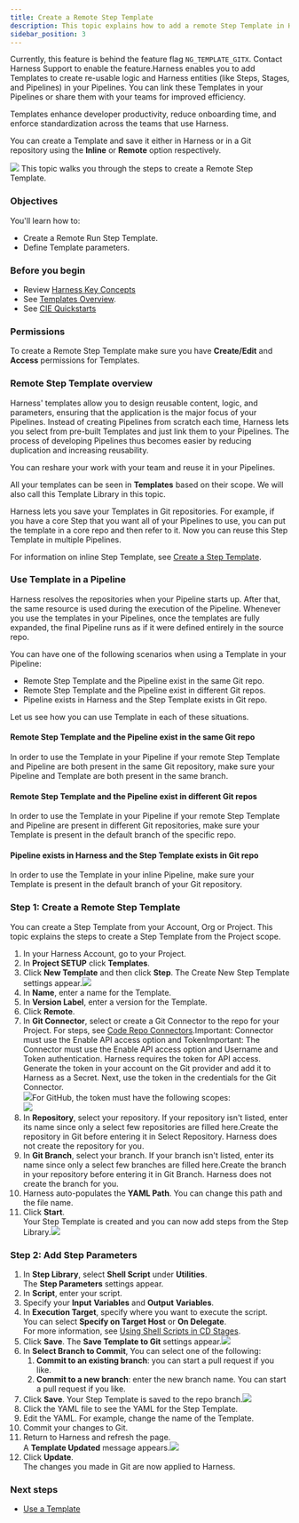 ```yaml
---
title: Create a Remote Step Template
description: This topic explains how to add a remote Step Template in Harness.
sidebar_position: 3
---
```


Currently, this feature is behind the feature flag `NG_TEMPLATE_GITX`. Contact Harness Support to enable the feature.​Harness enables you to add Templates to create re-usable logic and Harness entities (like Steps, Stages, and Pipelines) in your Pipelines. You can link these Templates in your Pipelines or share them with your teams for improved efficiency.

Templates enhance developer productivity, reduce onboarding time, and enforce standardization across the teams that use Harness.

You can create a Template and save it either in Harness or in a Git repository using the **Inline** or **Remote** option respectively.

![](./static/create-a-remote-step-template-16.png)
This topic walks you through the steps to create a Remote Step Template.

### Objectives

You'll learn how to: 

* Create a Remote Run Step Template.​
* Define Template parameters.​

### Before you begin

* Review [Harness Key Concepts](../../first-gen/starthere-firstgen/harness-key-concepts.md)
* See [Templates Overview](template.md).
* See [CIE Quickstarts](../../continuous-integration/ci-quickstarts/ci-pipeline-quickstart.md)

### Permissions

To create a Remote Step Template make sure you have **Create/Edit** and **Access** permissions for Templates.

### Remote Step Template overview

Harness' templates allow you to design reusable content, logic, and parameters, ensuring that the application is the major focus of your Pipelines.​ Instead of creating Pipelines from scratch each time, Harness lets you select from pre-built Templates and just link them to your Pipelines. The process of developing Pipelines thus becomes easier by reducing duplication and increasing reusability.

You can reshare your work with your team and reuse it in your Pipelines.​

All your templates can be seen in **Templates** based on their scope. ​We will also call this Template Library in this topic.

Harness lets you save your Templates in Git repositories.​ For example, if you have a core Step that you want all of your Pipelines to use, you can put the template in a core repo and then refer to it. Now you can reuse this Step Template in multiple Pipelines.

For information on inline Step Template, see [Create a Step Template](run-step-template-quickstart.md).

### Use Template in a Pipeline

Harness resolves the repositories when your Pipeline starts up. After that, the same resource is used during the execution of the Pipeline. Whenever you use the templates in your Pipelines, once the templates are fully expanded, the final Pipeline runs as if it were defined entirely in the source repo.​

You can have one of the following scenarios when using a Template in your Pipeline:

* Remote Step Template and the Pipeline exist in the same Git repo.
* Remote Step Template and the Pipeline exist in different Git repos.
* Pipeline exists in Harness and the Step Template exists in Git repo.

Let us see how you can use Template in each of these situations.

#### Remote Step Template and the Pipeline exist in the same Git repo

In order to use the Template in your Pipeline if your remote Step Template and Pipeline are both present in the same Git repository, make sure your Pipeline and Template are both present in the same branch.​

#### Remote Step Template and the Pipeline exist in different Git repos

In order to use the Template in your Pipeline if your remote Step Template and Pipeline are present in different Git repositories,​ make sure your Template is present in the default branch of the specific repo.

#### Pipeline exists in Harness and the Step Template exists in Git repo

In order to use the Template in your inline Pipeline​, make sure your Template is present in the default branch of your Git repository.

### Step 1: Create a Remote Step Template

You can create a Step Template from your Account, Org or Project. This topic explains the steps to create a Step Template from the Project scope.

1. In your Harness Account, go to your Project.
2. In **Project SETUP** click **Templates**.
3. Click **New Template** and then click **Step**. The Create New Step Template settings appear.![](./static/create-a-remote-step-template-17.png)
4. In **Name**, enter a name for the Template.
5. In **Version Label**, enter a version for the Template.
6. Click **Remote**.
7. In **Git Connector**, select or create a Git Connector to the repo for your Project. For steps, see [Code Repo Connectors](/docs/category/code-repo-connectors).Important: Connector must use the Enable API access option and TokenImportant: The Connector must use the Enable API access option and Username and Token authentication. Harness requires the token for API access. Generate the token in your account on the Git provider and add it to Harness as a Secret. Next, use the token in the credentials for the Git Connector.​​  
![](./static/create-a-remote-step-template-18.png)For GitHub, the token must have the following scopes:​  
![](./static/create-a-remote-step-template-19.png)
8. In **Repository**, select your repository. If your repository isn't listed, enter its name since only a select few repositories are filled here.​Create the repository in Git before entering it in Select Repository. Harness does not create the repository for you.
9. In **Git Branch**, select your branch. If your branch isn't listed, enter its name since only a select few branches are filled here.​Create the branch in your repository before entering it in Git Branch. Harness does not create the branch for you.​
10. Harness auto-populates the **YAML Path**. You can change this path and the file name.
11. Click **Start**.​  
Your Step Template is created and you can now add steps from the Step Library.![](./static/create-a-remote-step-template-20.png)

### Step 2: Add Step Parameters

1. In **Step Library**, select **Shell Script** under **Utilities**.  
The **Step Parameters** settings appear.​
2. ​In **Script**, enter your script.
3. Specify your **Input** **Variables** and **Output** **Variables**.
4. In **Execution Target**,​ specify where you want to execute the script.  
You can select **Specify on Target Host** or **On Delegate**.  
For more information, see [Using Shell Scripts in CD Stages](../../continuous-delivery/cd-execution/cd-general-steps/using-shell-scripts.md).
5. Click **Save**. The **Save Template to Git** settings appear.![](./static/create-a-remote-step-template-21.png)
6. In **Select Branch to Commit**, You can select one of the following:
	1. **Commit to an existing branch**: you can start a pull request if you like.​
	2. **Commit to a new branch**:​ enter the new branch name. You can start a pull request if you like.
7. Click **Save**. Your Step Template is saved to the repo branch.​![](./static/create-a-remote-step-template-22.png)
8. Click the YAML file to see the YAML for the Step Template.
9. Edit the YAML. For example, change the name of the Template.​
10. Commit your changes to Git.​
11. Return to Harness and refresh the page.​​  
A **Template Updated** message appears.![](./static/create-a-remote-step-template-23.png)
12. Click **Update**.  
The changes you made in Git are now applied to Harness.​​

### Next steps

* [Use a Template](use-a-template.md)

